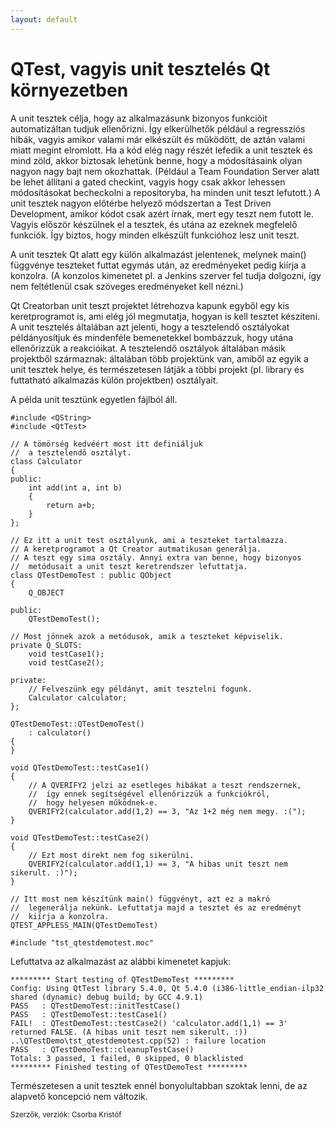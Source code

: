 ```yaml
---
layout: default
---
```


# QTest, vagyis unit tesztelés Qt környezetben

A unit tesztek célja, hogy az alkalmazásunk bizonyos funkcióit automatizáltan tudjuk ellenőrizni. Így elkerülhetők például a regressziós hibák, vagyis amikor valami már elkészült és működött, de aztán valami miatt megint elromlott. Ha a kód elég nagy részét lefedik a unit tesztek és mind zöld, akkor biztosak lehetünk benne, hogy a módosításaink olyan nagyon nagy bajt nem okozhattak. (Például a Team Foundation Server alatt be lehet állítani a gated checkint, vagyis hogy csak akkor lehessen módosításokat becheckolni a repositoryba, ha minden unit teszt lefutott.) A unit tesztek nagyon előtérbe helyező módszertan a Test Driven Development, amikor kódot csak azért írnak, mert egy teszt nem futott le. Vagyis először készülnek el a tesztek, és utána az ezeknek megfelelő funkciók. Így biztos, hogy minden elkészült funkcióhoz lesz unit teszt.

A unit tesztek Qt alatt egy külön alkalmazást jelentenek, melynek main() függvénye teszteket futtat egymás után, az eredményeket pedig kiírja a konzolra. (A konzolos kimenetet pl. a Jenkins szerver fel tudja dolgozni, így nem feltétlenül csak szöveges eredményeket kell nézni.)

Qt Creatorban unit teszt projektet létrehozva kapunk egyből egy kis keretprogramot is, ami elég jól megmutatja, hogyan is kell tesztet készíteni. A unit tesztelés általában azt jelenti, hogy a tesztelendő osztályokat példányosítjuk és mindenféle bemenetekkel bombázzuk, hogy utána ellenőrizzük a reakcióikat. A tesztelendő osztályok általában másik projektből származnak: általában több projektünk van, amiből az egyik a unit tesztek helye, és természetesen látják a többi projekt (pl. library és futtatható alkalmazás külön projektben) osztályait.

A példa unit tesztünk egyetlen fájlból áll.

    #include <QString>
    #include <QtTest>

    // A tömörség kedvéért most itt definiáljuk
    //  a tesztelendő osztályt.
    class Calculator
    {
    public:
        int add(int a, int b)
        {
            return a+b;
        }
    };

    // Ez itt a unit test osztályunk, ami a teszteket tartalmazza.
    // A keretprogramot a Qt Creator autmatikusan generálja.
    // A teszt egy sima osztály. Annyi extra van benne, hogy bizonyos
    //  metódusait a unit teszt keretrendszer lefuttatja.
    class QTestDemoTest : public QObject
    {
        Q_OBJECT

    public:
        QTestDemoTest();

    // Most jönnek azok a metódusok, amik a teszteket képviselik.
    private Q_SLOTS:
        void testCase1();
        void testCase2();

    private:
        // Felveszünk egy példányt, amit tesztelni fogunk.
        Calculator calculator;
    };

    QTestDemoTest::QTestDemoTest()
        : calculator()
    {
    }

    void QTestDemoTest::testCase1()
    {
        // A QVERIFY2 jelzi az esetleges hibákat a teszt rendszernek,
        //  így ennek segítségével ellenőrizzük a funkciókról,
        //  hogy helyesen működnek-e.
        QVERIFY2(calculator.add(1,2) == 3, "Az 1+2 még nem megy. :(");
    }

    void QTestDemoTest::testCase2()
    {
        // Ezt most direkt nem fog sikerülni.
        QVERIFY2(calculator.add(1,1) == 3, "A hibas unit teszt nem sikerult. :)");
    }

    // Itt most nem készítünk main() függvényt, azt ez a makró
    //  legenerálja nekünk. Lefuttatja majd a tesztet és az eredményt
    //  kiírja a konzolra.
    QTEST_APPLESS_MAIN(QTestDemoTest)

    #include "tst_qtestdemotest.moc"

Lefuttatva az alkalmazást az alábbi kimenetet kapjuk:

    ********* Start testing of QTestDemoTest *********
    Config: Using QtTest library 5.4.0, Qt 5.4.0 (i386-little_endian-ilp32 shared (dynamic) debug build; by GCC 4.9.1)
    PASS   : QTestDemoTest::initTestCase()
    PASS   : QTestDemoTest::testCase1()
    FAIL!  : QTestDemoTest::testCase2() 'calculator.add(1,1) == 3' returned FALSE. (A hibas unit teszt nem sikerult. :))
    ..\QTestDemo\tst_qtestdemotest.cpp(52) : failure location
    PASS   : QTestDemoTest::cleanupTestCase()
    Totals: 3 passed, 1 failed, 0 skipped, 0 blacklisted
    ********* Finished testing of QTestDemoTest *********

Természetesen a unit tesztek ennél bonyolultabban szoktak lenni, de az alapvető koncepció nem változik.

<small>Szerzők, verziók: Csorba Kristóf</small>
